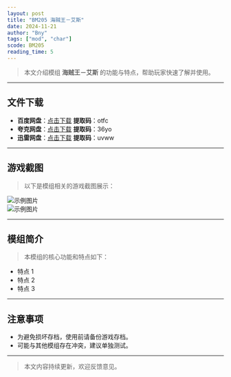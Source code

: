 ```yaml
---
layout: post
title: "BM205 海贼王－艾斯"
date: 2024-11-21
author: "Bny"
tags: ["mod", "char"]
scode: BM205
reading_time: 5
---
```


> 本文介绍模组 **海贼王－艾斯** 的功能与特点，帮助玩家快速了解并使用。

---





## 文件下载
- **百度网盘**：[点击下载](https://pan.baidu.com/s/1SHqvZxLcKgCxLfZ0tXmg9A?pwd=otfc)  **提取码**：otfc  
- **夸克网盘**：[点击下载](https://pan.quark.cn/s/869ad728d215?pwd=36yo)  **提取码**：36yo  
- **迅雷网盘**：[点击下载](https://pan.xunlei.com/s/VOCCbj8yC9p9X5MA-wNlT_K4A1?pwd=uvww)  **提取码**：uvww  

---

## 游戏截图
> 以下是模组相关的游戏截图展示：

![示例图片](https://example.com/screenshot1.jpg)  
![示例图片](https://example.com/screenshot2.jpg)

---

## 模组简介
> 本模组的核心功能和特点如下：
- 特点 1
- 特点 2
- 特点 3

---

## 注意事项
- 为避免损坏存档，使用前请备份游戏存档。
- 可能与其他模组存在冲突，建议单独测试。

---

> 本文内容持续更新，欢迎反馈意见。
